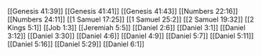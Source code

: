 [[Genesis 41:39]]
[[Genesis 41:41]]
[[Genesis 41:43]]
[[Numbers 22:16]]
[[Numbers 24:11]]
[[1 Samuel 17:25]]
[[1 Samuel 25:2]]
[[2 Samuel 19:32]]
[[2 Kings 5:1]]
[[Job 1:3]]
[[Jeremiah 5:5]]
[[Daniel 2:6]]
[[Daniel 3:1]]
[[Daniel 3:12]]
[[Daniel 3:30]]
[[Daniel 4:6]]
[[Daniel 4:9]]
[[Daniel 5:7]]
[[Daniel 5:11]]
[[Daniel 5:16]]
[[Daniel 5:29]]
[[Daniel 6:1]]
